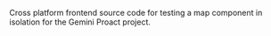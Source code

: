 Cross platform frontend source code for testing a map component in isolation for the Gemini Proact project.